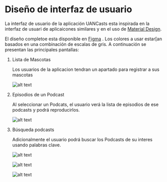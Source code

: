 # Diseño de interfaz de usuario

La interfaz de usuario de la aplicación UANCasts esta inspirada en la interfaz de usuari de
aplicaicones similares y en el uso de [Material Design](https://material.io/design).

El diseño completoe esta disponible
en [Figma](https://www.figma.com/proto/hfzawvdC9umcC1e2z56fxR/PodcastsApp?node-id=1%3A2&scaling=scale-down)
. Los colores a usar estar[an basados en una combinación de escalas de gris. A continuación se
presentan las principales pantallas:

1. Lista de Mascotas

   Los usuarios de la aplicacion tendran un apartado para registrar a sus mascotas

   ![alt text](4.png)

2. Episodios de un Podcast

   Al seleccionar un Podcats, el usuario verá la lista de episodios de ese podcasts y podrá
   reproducirlos.

   ![alt text](5.png)

3. Búsqueda podcasts

   Adicionalmente el usuario podrá buscar los Podcasts de su interes usando palabras clave.

   ![alt text](6.png)

   ![alt text](7.png)

   ![alt text](10.png)
